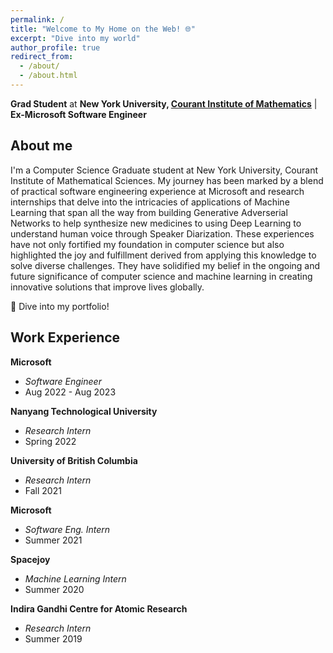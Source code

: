 ```yaml
---
permalink: /
title: "Welcome to My Home on the Web! 🌐"
excerpt: "Dive into my world"
author_profile: true
redirect_from: 
  - /about/
  - /about.html
---
```


**Grad Student** at **New York University, [Courant Institute of Mathematics](https://cims.nyu.edu/dynamic/)** | **Ex-Microsoft Software Engineer**

## About me
I'm a Computer Science Graduate student at New York University, Courant Institute of Mathematical Sciences. My journey has been marked by a blend of practical software engineering experience at Microsoft and research internships that delve into the intricacies of applications of Machine Learning that span all the way from building Generative Adverserial Networks to help synthesize new medicines to using Deep Learning to understand human voice through Speaker Diarization. 
These experiences have not only fortified my foundation in computer science but also highlighted the joy and fulfillment derived from applying this knowledge to solve diverse challenges. They have solidified my belief in the ongoing and future significance of computer science and machine learning in creating innovative solutions that improve lives globally.

🚀 Dive into my portfolio!

## Work Experience

**Microsoft**
- *Software Engineer*
- Aug 2022 - Aug 2023

**Nanyang Technological University**
- *Research Intern*
- Spring 2022

**University of British Columbia**
- *Research Intern*
- Fall 2021

**Microsoft**
- *Software Eng. Intern*
- Summer 2021

**Spacejoy**
- *Machine Learning Intern*
- Summer 2020

**Indira Gandhi Centre for Atomic Research**
- *Research Intern*
- Summer 2019



